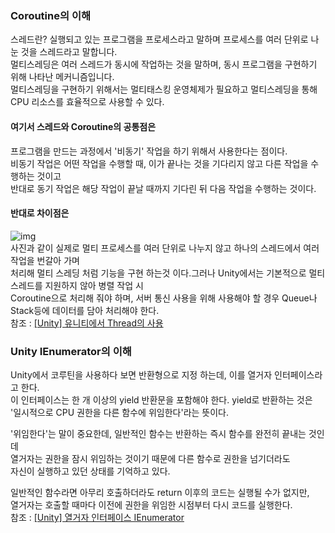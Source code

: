 ### Coroutine의 이해
스레드란?
실행되고 있는 프로그램을 프로세스라고 말하며 프로세스를 여러 단위로 나눈 것을 스레드라고 말합니다.\
멀티스레딩은 여러 스레드가 동시에 작업하는 것을 말하며, 동시 프로그램을 구현하기 위해  나타난 메커니즘입니다.\
멀티스레딩을 구현하기 위해서는 멀티태스킹 운영체제가 필요하고 멀티스레딩을 통해 CPU 리소스를 효율적으로 사용할 수 있다.

#### 여기서 스레드와 Coroutine의 공통점은
프로그램을 만드는 과정에서 '비동기' 작업을 하기 위해서 사용한다는 점이다.\
비동기 작업은 어떤 작업을 수행할 때, 이가 끝나는 것을 기다리지 않고 다른 작업을 수행하는 것이고\
반대로 동기 작업은 해당 작업이 끝날 때까지 기다린 뒤 다음 작업을 수행하는 것이다.

#### 반대로 차이점은
![img](https://user-images.githubusercontent.com/93506849/210932507-99d1e315-65e0-420b-b25f-c3311347c423.png)\
사진과 같이 실제로 멀티 프로세스를 여러 단위로 나누지 않고 하나의 스레드에서 여러 작업을 번갈아 가며\
처리해 멀티 스레딩 처럼 기능을 구현 하는것 이다.그러나 Unity에서는 기본적으로 멀티 스레드를 지원하지 않아 병렬 작업 시\
Coroutine으로 처리해 줘야 하며, 서버 통신 사용을 위해 사용해야 할 경우 Queue나 Stack등에 데이터를 담아 처리해야 한다.\
참조 : [[Unity] 유니티에서 Thread의 사용](https://timeboxstory.tistory.com/24)

### Unity IEnumerator의 이해
Unity에서 코루틴을 사용하다 보면 반환형으로 지정 하는데, 이를 열거자 인터페이스라고 한다.\
이 인터페이스는 한 개 이상의 yield 반환문을 포함해야 한다. yield로 반환하는 것은 \
'일시적으로 CPU 권한을 다른 함수에 위임한다'라는 뜻이다.

'위임한다'는 말이 중요한데, 일반적인 함수는 반환하는 즉시 함수를 완전히 끝내는 것인데 \
열거자는 권한을 잠시 위임하는 것이기 때문에 다른 함수로 권한을 넘기더라도\
자신이 실행하고 있던 상태를 기억하고 있다.

일반적인 함수라면 아무리 호출하더라도 return 이후의 코드는 실행될 수가 없지만,\
열거자는 호출할 때마다 이전에 권한을 위임한 시점부터 다시 코드를 실행한다.\
참조 : [[Unity] 열거자 인터페이스 IEnumerator](https://velog.io/@cedongne/Unity-%EC%97%B4%EA%B1%B0%EC%9E%90-%EC%9D%B8%ED%84%B0%ED%8E%98%EC%9D%B4%EC%8A%A4-IEnumerator)
